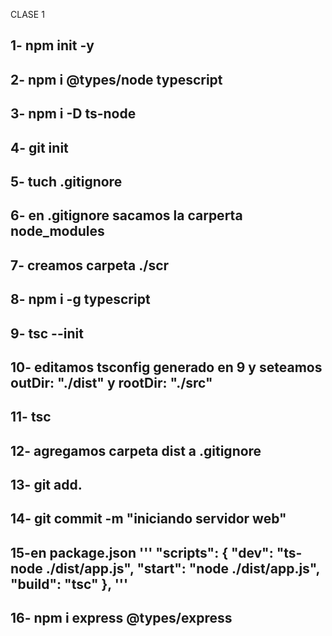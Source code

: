 CLASE 1

## 1- npm init -y
## 2- npm i @types/node typescript
## 3- npm i -D ts-node
## 4- git init
## 5- tuch .gitignore
## 6- en .gitignore sacamos la carperta node_modules
## 7- creamos carpeta ./scr
## 8- npm i -g typescript
## 9- tsc --init
## 10- editamos tsconfig generado en 9 y seteamos outDir: "./dist" y rootDir: "./src"
## 11- tsc
## 12- agregamos carpeta dist a .gitignore
## 13- git add.
## 14- git commit -m "iniciando servidor web"
## 15-en package.json ''' "scripts": { "dev": "ts-node ./dist/app.js", "start": "node ./dist/app.js", "build": "tsc" }, '''
## 16- npm i express @types/express